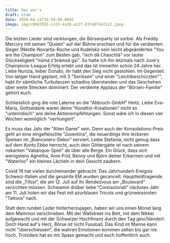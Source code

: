 ```yaml
---
title: Das war's
draft: true
date: 2020-04-24T16:59:00.000Z
image: img/c80d7855-ccd3-4a38-a22f-837e87de72c2.jpeg
---
```

Die letzten Lieder sind verklungen, die Börsenparty ist vorbei. Als Freddy Mercury mit seinen "Queen" auf der Bühne erschien und für die verdienten Sieger (Néstle-Novartis-Roche und Kudelski) sein leicht abgeändertes "You are the Champion" zum Besten gab, "isch dä Chaschtä" vor lauter Glückseligkeit "nümä z'brämsä gsi".  So hatte ich ihn letzmals nach Juve's Champions-League Erfolg erlebt und das ist immerhin schon 24 Jahre her. Liebe Nunzia, lieber Donato, ihr habt den Sieg nicht gestohlen. Im Gegenteil. Von langer Hand geplant, mit 3 "Seriösen" und einer "Leichtbeschürzten"", habt ihr sämtliche Turbulenzen schadlos überstanden und das Geschehen über weite Strecken dominiert. Der verdiente Applaus der "Börsen-Familie" gehört euch. 

 Schliesslich ging die rote Laterne an die "Abbruch-GmbH" Heitz. Liebe Eva-Maria, Gottseidank waren deine "Konditor-Kreationen" nicht so "unterirdisch" wie deine Aktienempfehlungen. Sonst wäre ich in diesen vier Wochen womöglich "verhungert".

Es muss das Jahr der "Alten Dame" sein. Denn auch der Konsolations-Preis geht an eine eingefleischte "Juventina", die neuerdings ihre leckeren Speisen im „Bianconero-Dekor“ serviert. Liebe Stefania, nicht genug dass auf dem Konto Ebbe herrscht, auch dein Göttergatte ist nach seinem riskanten "Vabanque-Spiel" ab über alle Berge. Ein Glück, dass sich wenigstens Agnetha, Anni-Frid, Benny und Björn deiner Erbarmen und mit "Waterloo" ein kleines Lächeln in dein Gesicht zaubern.

Covid 19 hat vieles durcheinander gebracht. Das Jahrhundert-Ereignis Schweiz-Italien und die gesamte EM wurden gecancelt. Hauptleidtragende sind die „Tifosi“, die am 12. Juli auf ihr Rendezvous am „Boulevard“ verzichten müssen. Schwamm drüber liebe “Connazionali“ nächstes Jahr am 11. Juli holen wir das Fest mit azurblauen Tricots und grünweissroten "Tattoos“ nach. 

Statt dem runden Leder hinterherzujagen, haben wir uns einen Monat lang dem Mammon verschrieben. Mit der Wallstreet ins Bett, mit dem Nikkei aufgewacht und mit der Schweizer Hochfinanz durch den Tag geschlendert. Doch Hand auf's Herz, Börse ist nicht Fussball. Das Kind im Manne kann nicht "überschiessen", die wahren Emotionen kommen selten bis gar nie hoch. Trotzdem hat es mir Spass gemacht und euch hoffentlich auch.
